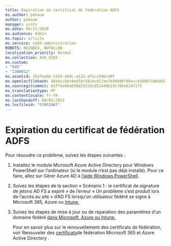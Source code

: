 ```yaml
---
title: Expiration du certificat de fédération ADFS
ms.author: pebaum
author: pebaum
manager: scotv
ms.date: 04/21/2020
ms.audience: Admin
ms.topic: article
ms.service: o365-administration
ROBOTS: NOINDEX, NOFOLLOW
localization_priority: Normal
ms.collection: Adm_O365
ms.custom:
- "645"
- "1300012"
ms.assetid: 26a7eebb-1424-4ddc-a123-af1cc94bc40f
ms.openlocfilehash: 48d4ccbbc0ed3dc54cbcd17ae7b9040bfd9ecc426897c06b653bf40bc7d5e9b2
ms.sourcegitcommit: b5f7da89a650d2915dc652449623c78be6247175
ms.translationtype: MT
ms.contentlocale: fr-FR
ms.lasthandoff: 08/05/2021
ms.locfileid: "53952967"
---
```

# <a name="adfs-federation-certificate-expiring"></a>Expiration du certificat de fédération ADFS

Pour résoudre ce problème, suivez les étapes suivantes :
  
1. Installez le module Microsoft Azure Active Directory pour Windows PowerShell sur l’ordinateur (si le module n’est pas déjà installé). Pour ce faire, allez sur Gérer Azure AD à [l’aide Windows PowerShell](https://aka.ms/aadposh).

2. Suivez les étapes de la section « Scénario 1 : le certificat de signature de jetons AD FS a expiré » de l’erreur « Un problème s’est produit lors de l’accès au site » d’AD FS lorsqu’un utilisateur fédéré se signe à Microsoft 365, Azure ou [Intune.](https://support.microsoft.com/help/2713898/there-was-a-problem-accessing-the-site-error-from-ad-fs-when-a-federat)

3. Suivez les étapes de mise à jour ou de réparation des paramètres d’un domaine fédéré [dans Microsoft, Azure ou Intune.](https://docs.microsoft.com/office365/troubleshoot/security/update-federated-domain-office-365)

    Pour en savoir plus sur le renouvellement des certificats de fédération, voir Renouveler des [certificats](https://docs.microsoft.com/azure/active-directory/connect/active-directory-aadconnect-o365-certs)de fédération Microsoft 365 et Azure Active Directory .
